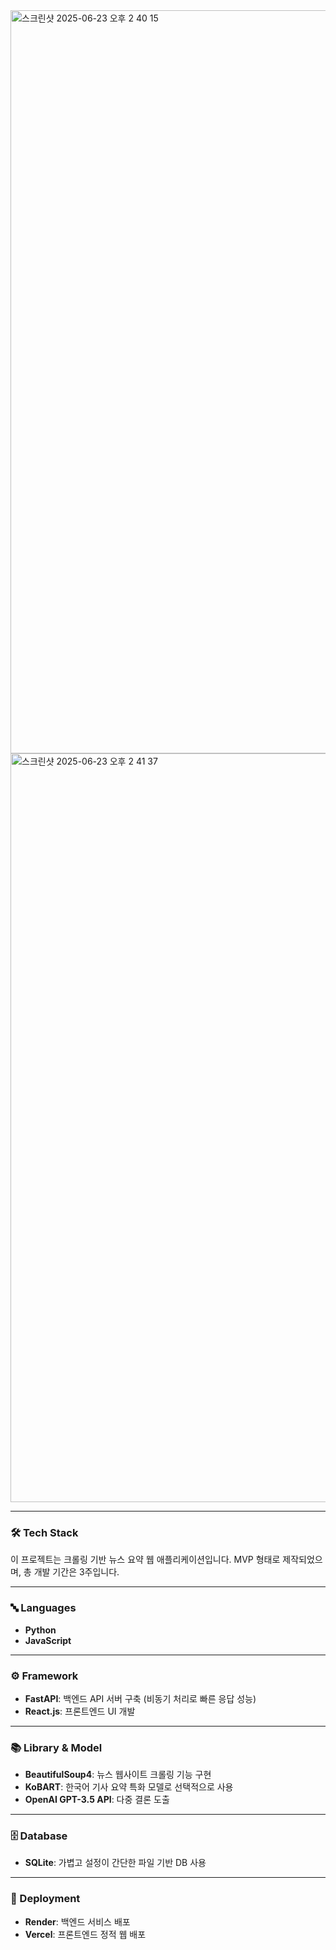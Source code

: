 <img width="1189" alt="스크린샷 2025-06-23 오후 2 40 15" src="https://github.com/user-attachments/assets/0bb0cd35-6739-4c53-ad70-734c49a1f267" />
<img width="1198" alt="스크린샷 2025-06-23 오후 2 41 37" src="https://github.com/user-attachments/assets/d7525408-9d66-411a-b92f-6bbf6d2d8e66" />

---

### 🛠️ Tech Stack

이 프로젝트는 크롤링 기반 뉴스 요약 웹 애플리케이션입니다. MVP 형태로 제작되었으며, 총 개발 기간은 3주입니다.

---

### 🔤 Languages

- **Python**
- **JavaScript**

---

### ⚙️ Framework

- **FastAPI**: 백엔드 API 서버 구축 (비동기 처리로 빠른 응답 성능)  
- **React.js**: 프론트엔드 UI 개발

---

### 📚 Library & Model

- **BeautifulSoup4**: 뉴스 웹사이트 크롤링 기능 구현  
- **KoBART**: 한국어 기사 요약 특화 모델로 선택적으로 사용  
- **OpenAI GPT-3.5 API**: 다중 결론 도출

---

### 🗄️ Database

- **SQLite**: 가볍고 설정이 간단한 파일 기반 DB 사용

---

### 🚀 Deployment

- **Render**: 백엔드 서비스 배포  
- **Vercel**: 프론트엔드 정적 웹 배포

